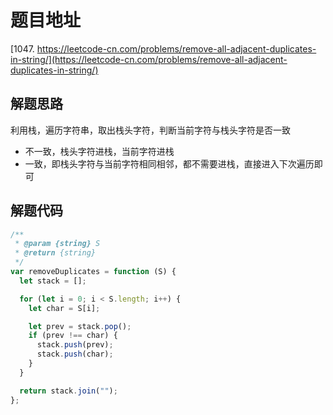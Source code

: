 # 题目地址

[1047. https://leetcode-cn.com/problems/remove-all-adjacent-duplicates-in-string/](https://leetcode-cn.com/problems/remove-all-adjacent-duplicates-in-string/)

## 解题思路

利用栈，遍历字符串，取出栈头字符，判断当前字符与栈头字符是否一致

- 不一致，栈头字符进栈，当前字符进栈
- 一致，即栈头字符与当前字符相同相邻，都不需要进栈，直接进入下次遍历即可

## 解题代码

```js
/**
 * @param {string} S
 * @return {string}
 */
var removeDuplicates = function (S) {
  let stack = [];

  for (let i = 0; i < S.length; i++) {
    let char = S[i];

    let prev = stack.pop();
    if (prev !== char) {
      stack.push(prev);
      stack.push(char);
    }
  }

  return stack.join("");
};
```
